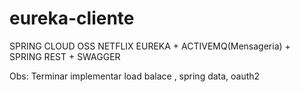 # eureka-cliente


SPRING CLOUD OSS NETFLIX EUREKA + ACTIVEMQ(Mensageria) +  SPRING REST + SWAGGER




Obs: Terminar implementar load balace , spring data, oauth2
